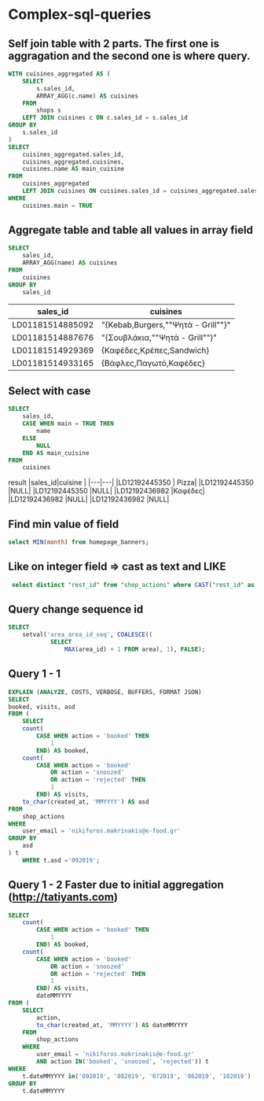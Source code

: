 # Complex-sql-queries

## Self join table with 2 parts. The first one is aggragation and the second one is where query.
```sql
WITH cuisines_aggregated AS (
	SELECT
		s.sales_id,
		ARRAY_AGG(c.name) AS cuisines
	FROM
		shops s
	LEFT JOIN cuisines c ON c.sales_id = s.sales_id
GROUP BY
	s.sales_id
)
SELECT
	cuisines_aggregated.sales_id,
	cuisines_aggregated.cuisines,
	cuisines.name AS main_cuisine
FROM
	cuisines_aggregated
	LEFT JOIN cuisines ON cuisines.sales_id = cuisines_aggregated.sales_id
WHERE
	cuisines.main = TRUE

```

## Aggregate table and table all values in array field

```sql
SELECT
	sales_id,
	ARRAY_AGG(name) AS cuisines
FROM
	cuisines
GROUP BY
	sales_id

```
| sales_id | cuisines |
|---|---|
|LD01181514885092 |	"{Kebab,Burgers,""Ψητά - Grill""}" |
|LD01181514887676 |	"{Σουβλάκια,""Ψητά - Grill""}" |
|LD01181514929369 |	{Καφέδες,Κρέπες,Sandwich} |
|LD01181514933165 |	{Βάφλες,Παγωτό,Καφέδες} |

## Select with case
```sql
SELECT
	sales_id,
	CASE WHEN main = TRUE THEN
		name
	ELSE
		NULL
	END AS main_cuisine
FROM
	cuisines
```
result
|sales_id|cuisine  |
|---|---|
|LD12192445350	| Pizza| 
|LD12192445350	|NULL|
|LD12192445350	|NULL|
|LD12192436982	|Καφέδες|
|LD12192436982	|NULL|
|LD12192436982	|NULL|

## Find min value of field
```sql
select MIN(month) from homepage_banners;
```

## Like on integer field => cast as text and LIKE
```sql
 select distinct "rest_id" from "shop_actions" where CAST("rest_id" as text) LIKE '%3' limit 10

```

## Query change sequence id 
```sql 
SELECT
	setval('area_area_id_seq', COALESCE((
			SELECT
				MAX(area_id) + 1 FROM area), 1), FALSE);
```				

## Query 1 - 1
```sql
EXPLAIN (ANALYZE, COSTS, VERBOSE, BUFFERS, FORMAT JSON)
SELECT
booked, visits, asd
FROM (
	SELECT 
	count(
		CASE WHEN action = 'booked' THEN
			1
		END) AS booked,
	count(
		CASE WHEN action = 'booked'
			OR action = 'snoozed'
			OR action = 'rejected' THEN
			1
		END) AS visits,
	to_char(created_at, 'MMYYYY') AS asd
FROM
	shop_actions
WHERE
	user_email = 'nikiforos.makrinakis@e-food.gr'
GROUP BY
	asd
) t
	WHERE t.asd ='092019';

```

## Query 1 - 2 Faster due to initial aggregation (http://tatiyants.com)
```sql
SELECT
	count(
		CASE WHEN action = 'booked' THEN
			1
		END) AS booked,
	count(
		CASE WHEN action = 'booked'
			OR action = 'snoozed'
			OR action = 'rejected' THEN
			1
		END) AS visits,
		dateMMYYYY
FROM (
	SELECT
		action,
		to_char(created_at, 'MMYYYY') AS dateMMYYYY
	FROM
		shop_actions
	WHERE
		user_email = 'nikiforos.makrinakis@e-food.gr'
		AND action IN('booked', 'snoozed', 'rejected')) t
WHERE
	t.dateMMYYYY in('092019', '082019', '072019', '062019', '102019')
GROUP BY
	t.dateMMYYYY
```	
